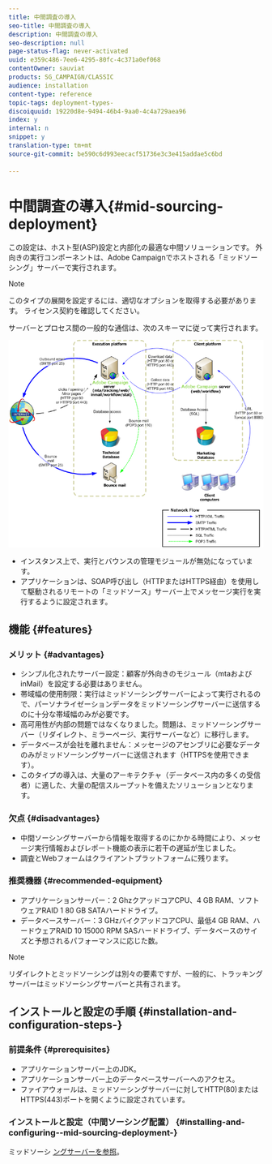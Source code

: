 ```yaml
---
title: 中間調査の導入
seo-title: 中間調査の導入
description: 中間調査の導入
seo-description: null
page-status-flag: never-activated
uuid: e359c486-7ee6-4295-80fc-4c371a0ef068
contentOwner: sauviat
products: SG_CAMPAIGN/CLASSIC
audience: installation
content-type: reference
topic-tags: deployment-types-
discoiquuid: 19220d8e-9494-46b4-9aa0-4c4a729aea96
index: y
internal: n
snippet: y
translation-type: tm+mt
source-git-commit: be590c6d993eecacf51736e3c3e415addae5c6bd

---
```



# 中間調査の導入{#mid-sourcing-deployment}

この設定は、ホスト型(ASP)設定と内部化の最適な中間ソリューションです。 外向きの実行コンポーネントは、Adobe Campaignでホストされる「ミッドソーシング」サーバーで実行されます。

>[!NOTE]
>
>このタイプの展開を設定するには、適切なオプションを取得する必要があります。 ライセンス契約を確認してください。

サーバーとプロセス間の一般的な通信は、次のスキーマに従って実行されます。

![](assets/s_ncs_install_midsourcing.png)

* インスタンス上で、実行とバウンスの管理モジュールが無効になっています。
* アプリケーションは、SOAP呼び出し（HTTPまたはHTTPS経由）を使用して駆動されるリモートの「ミッドソース」サーバー上でメッセージ実行を実行するように設定されます。

## 機能 {#features}

### メリット {#advantages}

* シンプル化されたサーバー設定：顧客が外向きのモジュール（mtaおよびinMail）を設定する必要はありません。
* 帯域幅の使用制限：実行はミッドソーシングサーバーによって実行されるので、パーソナライゼーションデータをミッドソーシングサーバーに送信するのに十分な帯域幅のみが必要です。
* 高可用性が内部の問題ではなくなりました。問題は、ミッドソーシングサーバー（リダイレクト、ミラーページ、実行サーバーなど）に移行します。
* データベースが会社を離れません：メッセージのアセンブリに必要なデータのみがミッドソーシングサーバーに送信されます（HTTPSを使用できます）。
* このタイプの導入は、大量のアーキテクチャ（データベース内の多くの受信者）に適した、大量の配信スループットを備えたソリューションとなります。

### 欠点 {#disadvantages}

* 中間ソーシングサーバーから情報を取得するのにかかる時間により、メッセージ実行情報およびレポート機能の表示に若干の遅延が生じました。
* 調査とWebフォームはクライアントプラットフォームに残ります。

### 推奨機器 {#recommended-equipment}

* アプリケーションサーバー：2 GhzクアッドコアCPU、4 GB RAM、ソフトウェアRAID 1 80 GB SATAハードドライブ。
* データベースサーバー：3 GHzバイクアッドコアCPU、最低4 GB RAM、ハードウェアRAID 10 15000 RPM SASハードドライブ、データベースのサイズと予想されるパフォーマンスに応じた数。

>[!NOTE]
>
>リダイレクトとミッドソーシングは別々の要素ですが、一般的に、トラッキングサーバーはミッドソーシングサーバーと共有されます。

## インストールと設定の手順 {#installation-and-configuration-steps-}

### 前提条件 {#prerequisites}

* アプリケーションサーバー上のJDK。
* アプリケーションサーバー上のデータベースサーバーへのアクセス。
* ファイアウォールは、ミッドソーシングサーバーに対してHTTP(80)またはHTTPS(443)ポートを開くように設定されています。

### インストールと設定（中間ソーシング配置） {#installing-and-configuring--mid-sourcing-deployment-}

ミッドソーシ [ングサーバーを参照](../../installation/using/mid-sourcing-server.md)。
